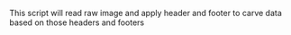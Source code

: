 This script will read raw image and apply
header and footer to carve data based on
those headers and footers